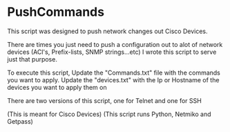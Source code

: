 # PushCommands
This script was designed to push network changes out Cisco Devices. 

There are times you just need to push a configuration out to alot of network devices (ACl's, Prefix-lists, SNMP strings...etc)
I wrote this script to serve just that purpose. 

To execute this script, Update the "Commands.txt" file with the commands you want to apply. 
Update the "devices.txt" with the Ip or Hostname of the devices you want to apply them on

There are two versions of this script, one for Telnet and one for SSH

(This is meant for Cisco Devices)
(This script runs Python, Netmiko and Getpass)
